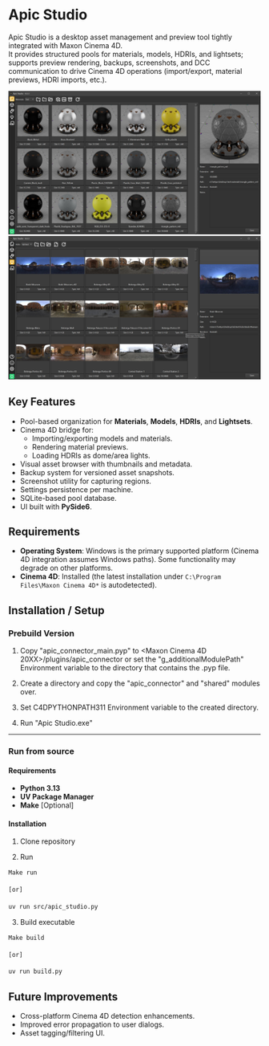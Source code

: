 # Apic Studio

Apic Studio is a desktop asset management and preview tool tightly integrated with Maxon Cinema 4D.  
It provides structured pools for materials, models, HDRIs, and lightsets; supports preview rendering, backups, screenshots, and DCC communication to drive Cinema 4D operations (import/export, material previews, HDRI imports, etc.).

![materials](./docs/apic-studio-materials.jpg)
![hdris](./docs/apic-studio-hdris.jpg)

## Key Features

- Pool-based organization for **Materials**, **Models**, **HDRIs**, and **Lightsets**.
- Cinema 4D bridge for:
  - Importing/exporting models and materials.
  - Rendering material previews.
  - Loading HDRIs as dome/area lights.
- Visual asset browser with thumbnails and metadata.
- Backup system for versioned asset snapshots.
- Screenshot utility for capturing regions.
- Settings persistence per machine.
- SQLite-based pool database.
- UI built with **PySide6**.

## Requirements

- **Operating System**: Windows is the primary supported platform (Cinema 4D integration assumes Windows paths). Some functionality may degrade on other platforms.
- **Cinema 4D**: Installed (the latest installation under `C:\Program Files\Maxon Cinema 4D*` is autodetected).

## Installation / Setup

### Prebuild Version

1. Copy "apic_connector_main.pyp" to <Maxon Cinema 4D 20XX>/plugins/apic_connector
   or set the "g_additionalModulePath" Environment variable to the directory that contains the .pyp file.

2. Create a directory and copy the "apic_connector" and "shared" modules over.

3. Set C4DPYTHONPATH311 Environment variable to the created directory.

4. Run "Apic Studio.exe"

---

### Run from source

#### Requirements

- **Python 3.13**
- **UV Package Manager**
- **Make** [Optional]

#### Installation

1. Clone repository

2. Run

```bash
Make run

[or]

uv run src/apic_studio.py
```

3. Build executable

```bash
Make build

[or]

uv run build.py
```

## Future Improvements

- Cross-platform Cinema 4D detection enhancements.
- Improved error propagation to user dialogs.
- Asset tagging/filtering UI.
